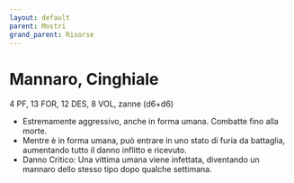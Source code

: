 ```yaml
---
layout: default
parent: Mostri
grand_parent: Risorse
---
```


# Mannaro, Cinghiale

4 PF, 13 FOR, 12 DES, 8 VOL, zanne (d6+d6)

- Estremamente aggressivo, anche in forma umana. Combatte fino alla morte.
- Mentre è in forma umana, può entrare in uno stato di furia da battaglia, aumentando tutto il danno inflitto e ricevuto.
- Danno Critico: Una vittima umana viene infettata, diventando un mannaro dello stesso tipo dopo qualche settimana.